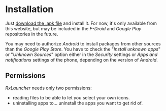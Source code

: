 # Installation

Just [download the .apk file](https://rainboxlab.org/tools/rxlauncher/) and install it. For now, it's only available from this website, but may be included in the *F-Droid* and *Google Play* repositories in the future.

You may need to authorize *Android* to install packages from other sources than the *Google Play Store*. You have to check the "*Install unknown apps*" or "*Unknown Sources*" option either in the *Security* settings or *Apps and notifications* settings of the phone, depending on the version of *Android*.

## Permissions

*RxLauncher* needs only two permissions:

- reading files to be able to let you select your own icons.
- uninstalling apps to... uninstall the apps you want to get rid of.